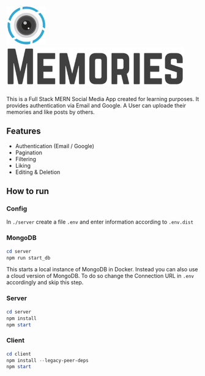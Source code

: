 
# <img src="./client/src/images/memoriesLogo.png" Height="100"/> <img src="./client/src/images/memoriesText.png" Height="100"/>

This is a Full Stack MERN Social Media App created for learning purposes. 
It provides authentication via Email and Google.
A User can uploade their memories and like posts by others. 
## Features 
- Authentication (Email / Google)
- Pagination
- Filtering
- Liking
- Editing & Deletion

## How to run
### Config
In `./server` create a file `.env` and enter information according to `.env.dist`


### MongoDB
``` powershell
cd server
npm run start_db
```
This starts a local instance of MongoDB in Docker.
Instead you can also use a cloud version of MongoDB. To do so change the Connection URL in `.env` accordingly and skip this step.


### Server 
``` powershell
cd server
npm install
npm start
```

### Client
``` powershell
cd client
npm install --legacy-peer-deps
npm start
```
